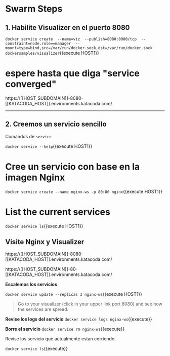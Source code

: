 # Swarm Steps



## 1. Habilite Visualizer en el puerto 8080

`docker service create  --name=viz  --publish=8080:8080/tcp  --constraint=node.role==manager  --mount=type=bind,src=/var/run/docker.sock,dst=/var/run/docker.sock  dockersamples/visualizer`{{execute HOST1}}

# espere hasta que diga "service converged"

https://[[HOST_SUBDOMAIN]]-8080-[[KATACODA_HOST]].environments.katacoda.com/


---

## 2. Creemos un servicio sencillo

Comandos de `service`

`docker service --help`{{execute HOST1}}

# Cree un servicio con base en la imagen Nginx

`docker service create --name nginx-ws -p 80:80 nginx`{{execute HOST1}}


# List the current services

`docker service ls`{{execute HOST1}}



## Visite Nginx y Visualizer

https://[[HOST_SUBDOMAIN]]-8080-[[KATACODA_HOST]].environments.katacoda.com/


https://[[HOST_SUBDOMAIN]]-80-[[KATACODA_HOST]].environments.katacoda.com/



**Escalemos los servicios**

`docker service update --replicas 3 nginx-ws`{{execute HOST1}}

> Go to your visualizer (click in your upper link port 8080) and see how the services are spread.

**Revise los logs del servicio**
`docker service logs nginx-ws`{{execute}}

**Borre el servicio**
`docker service rm nginx-ws`{{execute}}


Revise los servicio que actualmente estan corriendo.

`docker service ls`{{execute}}
